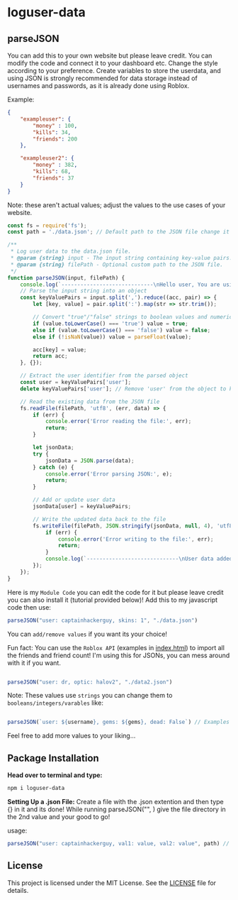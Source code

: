 # loguser-data

## parseJSON

You can add this to your own website but please leave credit. You can modify the code and connect it to your dashboard etc. Change the style according to your preference.
Create variables to store the userdata, and using JSON is strongly recommended for data storage instead of usernames and passwords, as it is already done using Roblox.

Example:

```json
{
    "exampleuser": {
        "money" : 100,
        "kills": 34,
        "friends": 200
    },

    "exampleuser2": {
        "money" : 382,
        "kills": 68,
        "friends": 37
    }
}
```
Note: these aren't actual values; adjust the values to the use cases of your website.

```javascript
const fs = require('fs');
const path = './data.json'; // Default path to the JSON file change it to your liking

/**
 * Log user data to the data.json file.
 * @param {string} input - The input string containing key-value pairs.
 * @param {string} filePath - Optional custom path to the JSON file.
 */
function parseJSON(input, filePath) {
    console.log(`-----------------------------\nHello user, You are using parseJSON! Kindly change the constant 'path' to your desired path.\nYour current path is set to ${path}\n-----------------------------\n\n\n`)
    // Parse the input string into an object
    const keyValuePairs = input.split(',').reduce((acc, pair) => {
        let [key, value] = pair.split(':').map(str => str.trim());

        // Convert "true"/"false" strings to boolean values and numeric strings to numbers
        if (value.toLowerCase() === 'true') value = true;
        else if (value.toLowerCase() === 'false') value = false;
        else if (!isNaN(value)) value = parseFloat(value);

        acc[key] = value;
        return acc;
    }, {});

    // Extract the user identifier from the parsed object
    const user = keyValuePairs['user'];
    delete keyValuePairs['user']; // Remove 'user' from the object to keep other data

    // Read the existing data from the JSON file
    fs.readFile(filePath, 'utf8', (err, data) => {
        if (err) {
            console.error('Error reading the file:', err);
            return;
        }

        let jsonData;
        try {
            jsonData = JSON.parse(data);
        } catch (e) {
            console.error('Error parsing JSON:', e);
            return;
        }

        // Add or update user data
        jsonData[user] = keyValuePairs;

        // Write the updated data back to the file
        fs.writeFile(filePath, JSON.stringify(jsonData, null, 4), 'utf8', (err) => {
            if (err) {
                console.error('Error writing to the file:', err);
                return;
            }
            console.log(`-----------------------------\nUser data added/updated successfully.\nLogs {\n  Update: "Modified ${path}\n  key="undefined"\n}\n-----------------------------\n\n\n`)
        });
    });
}
```

Here is my `Module Code` you can edit the code for it but please leave credit you can also install it (tutorial provided below)! Add this to my javascript code then use:

```javascript
parseJSON("user: captainhackerguy, skins: 1", "./data.json")
```

You can `add/remove values` if you want its your choice!

Fun fact: You can use the `Roblox API` (examples in [index.html](https://github.com/CaptainHackerGuy/RobloxAuthentication/blob/main/index.html)) to import all the friends and friend count! I'm using this for JSONs, you can mess around with it if you want.

```javascript

parseJSON("user: dr, optic: halov2", "./data2.json")

```

Note: These values use `strings` you can change them to `booleans/integers/varables` like:

```javascript

parseJSON(`user: ${username}, gems: ${gems}, dead: False`) // Examples of Integers/Variables/Booleans

```
Feel free to add more values to your liking...


## Package Installation

**Head over to terminal and type:**

```bash
npm i loguser-data
```

**Setting Up a .json File:** Create a file with the .json extention and then type {} in it and its done! 
While running parseJSON("", <filepath>) give the file directory in the 2nd value and your good to go!

usage:
```javascript
parseJSON("user: captainhackerguy, val1: value, val2: value", path) // You can add an infinite amount of values. Make sure to use user at the start or else it will appear as undefined.
```



## License

This project is licensed under the MIT License. See the [LICENSE](https://github.com/CaptainHackerGuy/loguser-data#LICENSE) file for details.
